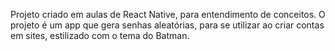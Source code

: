 Projeto criado em aulas de React Native, para entendimento de conceitos.
O projeto é um app que gera senhas aleatórias, para se utilizar ao criar contas em sites, estilizado com o tema do Batman.
